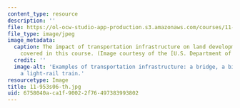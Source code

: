 ```yaml
---
content_type: resource
description: ''
file: https://ol-ocw-studio-app-production.s3.amazonaws.com/courses/11-953-comparative-land-use-and-transportation-planning-spring-2006/6758040aca1f90022f76497383993802_11-953s06-th.jpg
file_type: image/jpeg
image_metadata:
  caption: The impact of transportation infrastructure on land development is a topic
    covered in this course. (Image courtesy of the [U.S. Department of Transportation](http://www.dot.gov/).)
  credit: ''
  image-alt: 'Examples of transportation infrastructure: a bridge, a bike path and
    a light-rail train.'
resourcetype: Image
title: 11-953s06-th.jpg
uid: 6758040a-ca1f-9002-2f76-497383993802
---
```

